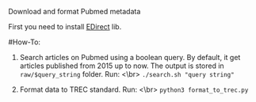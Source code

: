 Download and format Pubmed metadata

First you need to install [EDirect](https://dataguide.nlm.nih.gov/edirect/install.html)
lib.

#How-To:

01. Search articles on Pubmed using a boolean query. By default, it get
    articles published from 2015 up to now. The output is stored in
    `raw/$query_string` folder. Run: <\br>
```./search.sh "query string"```

02. Format data to TREC standard. Run: <\br>
```python3 format_to_trec.py```

